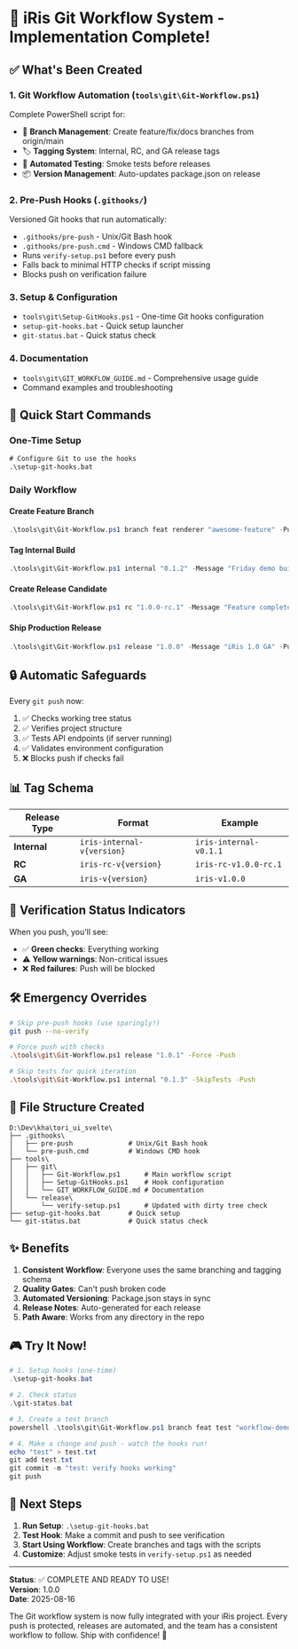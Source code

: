 # 🚀 iRis Git Workflow System - Implementation Complete!

## ✅ What's Been Created

### 1. **Git Workflow Automation** (`tools\git\Git-Workflow.ps1`)
Complete PowerShell script for:
- 🌿 **Branch Management**: Create feature/fix/docs branches from origin/main
- 🏷️ **Tagging System**: Internal, RC, and GA release tags
- 🧪 **Automated Testing**: Smoke tests before releases
- 📦 **Version Management**: Auto-updates package.json on release

### 2. **Pre-Push Hooks** (`.githooks/`)
Versioned Git hooks that run automatically:
- `.githooks/pre-push` - Unix/Git Bash hook
- `.githooks/pre-push.cmd` - Windows CMD fallback
- Runs `verify-setup.ps1` before every push
- Falls back to minimal HTTP checks if script missing
- Blocks push on verification failure

### 3. **Setup & Configuration**
- `tools\git\Setup-GitHooks.ps1` - One-time Git hooks configuration
- `setup-git-hooks.bat` - Quick setup launcher
- `git-status.bat` - Quick status check

### 4. **Documentation**
- `tools\git\GIT_WORKFLOW_GUIDE.md` - Comprehensive usage guide
- Command examples and troubleshooting

## 🎯 Quick Start Commands

### One-Time Setup
```cmd
# Configure Git to use the hooks
.\setup-git-hooks.bat
```

### Daily Workflow

#### Create Feature Branch
```powershell
.\tools\git\Git-Workflow.ps1 branch feat renderer "awesome-feature" -Push
```

#### Tag Internal Build
```powershell
.\tools\git\Git-Workflow.ps1 internal "0.1.2" -Message "Friday demo build" -Push
```

#### Create Release Candidate
```powershell
.\tools\git\Git-Workflow.ps1 rc "1.0.0-rc.1" -Message "Feature complete" -Push
```

#### Ship Production Release
```powershell
.\tools\git\Git-Workflow.ps1 release "1.0.0" -Message "iRis 1.0 GA" -Push
```

## 🔒 Automatic Safeguards

Every `git push` now:
1. ✅ Checks working tree status
2. ✅ Verifies project structure
3. ✅ Tests API endpoints (if server running)
4. ✅ Validates environment configuration
5. ❌ Blocks push if checks fail

## 📊 Tag Schema

| Release Type | Format | Example |
|-------------|--------|---------|
| **Internal** | `iris-internal-v{version}` | `iris-internal-v0.1.1` |
| **RC** | `iris-rc-v{version}` | `iris-rc-v1.0.0-rc.1` |
| **GA** | `iris-v{version}` | `iris-v1.0.0` |

## 🚦 Verification Status Indicators

When you push, you'll see:
- ✅ **Green checks**: Everything working
- ⚠️ **Yellow warnings**: Non-critical issues
- ❌ **Red failures**: Push will be blocked

## 🛠️ Emergency Overrides

```bash
# Skip pre-push hooks (use sparingly!)
git push --no-verify

# Force push with checks
.\tools\git\Git-Workflow.ps1 release "1.0.1" -Force -Push

# Skip tests for quick iteration
.\tools\git\Git-Workflow.ps1 internal "0.1.3" -SkipTests -Push
```

## 📁 File Structure Created

```
D:\Dev\kha\tori_ui_svelte\
├── .githooks\
│   ├── pre-push              # Unix/Git Bash hook
│   └── pre-push.cmd          # Windows CMD hook
├── tools\
│   ├── git\
│   │   ├── Git-Workflow.ps1      # Main workflow script
│   │   ├── Setup-GitHooks.ps1    # Hook configuration
│   │   └── GIT_WORKFLOW_GUIDE.md # Documentation
│   └── release\
│       └── verify-setup.ps1      # Updated with dirty tree check
├── setup-git-hooks.bat       # Quick setup
└── git-status.bat            # Quick status check
```

## ✨ Benefits

1. **Consistent Workflow**: Everyone uses the same branching and tagging schema
2. **Quality Gates**: Can't push broken code
3. **Automated Versioning**: Package.json stays in sync
4. **Release Notes**: Auto-generated for each release
5. **Path Aware**: Works from any directory in the repo

## 🎮 Try It Now!

```powershell
# 1. Setup hooks (one-time)
.\setup-git-hooks.bat

# 2. Check status
.\git-status.bat

# 3. Create a test branch
powershell .\tools\git\Git-Workflow.ps1 branch feat test "workflow-demo" -Push

# 4. Make a change and push - watch the hooks run!
echo "test" > test.txt
git add test.txt
git commit -m "test: verify hooks working"
git push
```

## 📝 Next Steps

1. **Run Setup**: `.\setup-git-hooks.bat`
2. **Test Hook**: Make a commit and push to see verification
3. **Start Using Workflow**: Create branches and tags with the scripts
4. **Customize**: Adjust smoke tests in `verify-setup.ps1` as needed

---

**Status**: ✅ COMPLETE AND READY TO USE!  
**Version**: 1.0.0  
**Date**: 2025-08-16

The Git workflow system is now fully integrated with your iRis project. Every push is protected, releases are automated, and the team has a consistent workflow to follow. Ship with confidence! 🚀